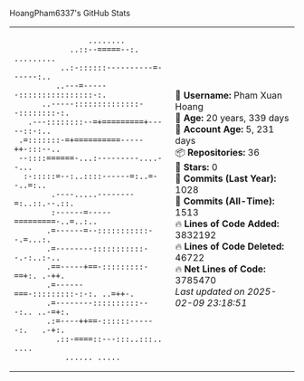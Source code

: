 HoangPham6337's GitHub Stats

<table>
<tr>
<td>
                                                  
                                                  
                                                  
                                                  
                    ........                      
                ..::--=====--:. .........         
              ..:-::::::----------=------:..      
             ..---=------::::::::::::::::-:.      
          ..-----::::::::::::::--::::::::-:.      
       .---::::::::--=+=========+-----::-:..      
     .=:::::::-=+==========-----++-:::--..        
     --::::======-...:---------....--...          
      :-:::::=--:..::::------=:..=--..=:..        
            .----.....--------=:..::.--.::.       
            :------=-----=========-..=..:..       
           .=------=--:::::::::::--.=...:.        
           .=--------:::::::::::--.-:..:-..       
           .==-----+==-:::::::::-==+:. .-++.      
           .=------===-:::::::::-:-:. ..=++-.     
           .=--------::::::::::---:.. ..-=+:.     
           .:=----++==-::::::------:.   .-+:.     
             .::-====::---:::..:::..    ....      
               ...... .....                       
                                                  
                                                  
                                                  
                                                  
    
</td>
<td>

👤 **Username:** Pham Xuan Hoang  
📅 **Age:** 20 years, 339 days  
📅 **Account Age:** 5, 231 days  
📦 **Repositories:** 36  
🌟 **Stars:** 0  
📌 **Commits (Last Year):** 1028  
📌 **Commits (All-Time):** 1513  
🔥 **Lines of Code Added:** 3832192  
🔥 **Lines of Code Deleted:** 46722  
🔥 **Net Lines of Code:** 3785470  
_Last updated on 2025-02-09 23:18:51_  
</td>
</tr>
</table>
